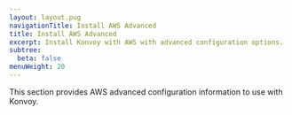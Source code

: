 ```yaml
---
layout: layout.pug
navigationTitle: Install AWS Advanced
title: Install AWS Advanced
excerpt: Install Konvoy with AWS with advanced configuration options.
subtree:
  beta: false
menuWeight: 20
---
```


This section provides AWS advanced configuration information to use with Konvoy.
